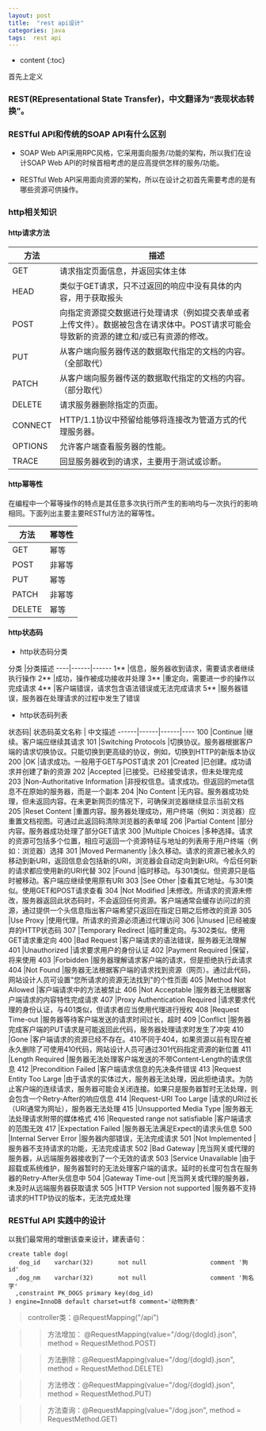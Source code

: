 ```yaml
---
layout: post
title:  "rest api设计"
categories: java
tags:  rest api
---
```


* content
{:toc}


首先上定义
### REST(REpresentational State Transfer)，中文翻译为“表现状态转换”。

### RESTful API和传统的SOAP API有什么区别

- SOAP Web API采用RPC风格，它采用面向服务/功能的架构，所以我们在设计SOAP Web API的时候首相考虑的是应高提供怎样的服务/功能。

- RESTful Web API采用面向资源的架构，所以在设计之初首先需要考虑的是有哪些资源可供操作。


<!--more-->


###  http相关知识
#### http请求方法

方法|描述
-----|-----
GET	 |请求指定页面信息，并返回实体主体
HEAD	 |类似于GET请求，只不过返回的响应中没有具体的内容，用于获取报头
POST	 | 向指定资源提交数据进行处理请求（例如提交表单或者上传文件）。数据被包含在请求体中。POST请求可能会导致新的资源的建立和/或已有资源的修改。
 PUT	|从客户端向服务器传送的数据取代指定的文档的内容。（全部取代）
 PATCH	|从客户端向服务器传送的数据取代指定的文档的内容。（部分取代）
DELETE	 | 请求服务器删除指定的页面。
 CONNECT	 |HTTP/1.1协议中预留给能够将连接改为管道方式的代理服务器。
OPTIONS	 |允许客户端查看服务器的性能。
TRACE	 |回显服务器收到的请求，主要用于测试或诊断。

#### http幂等性

在编程中一个幂等操作的特点是其任意多次执行所产生的影响均与一次执行的影响相同。下面列出主要主要RESTful方法的幂等性。

 方法| 幂等性
-----|----
 GET	|幂等 
 POST	|非幂等
 PUT	| 幂等
 PATCH	| 非幂等
DELETE	|幂等

#### http状态码

- http状态码分类

分类	|分类描述
----|------|------
1**	|信息，服务器收到请求，需要请求者继续执行操作
2**	|成功，操作被成功接收并处理
3**	|重定向，需要进一步的操作以完成请求
4**	|客户端错误，请求包含语法错误或无法完成请求
5**	|服务器错误，服务器在处理请求的过程中发生了错误

- http状态码列表

状态码| 状态码英文名称	| 中文描述
------|------|------|----
100	|Continue	|继续。客户端应继续其请求
101	|Switching Protocols	|切换协议。服务器根据客户端的请求切换协议。只能切换到更高级的协议，例如，切换到HTTP的新版本协议
200	|OK	|请求成功。一般用于GET与POST请求
201	|Created	|已创建。成功请求并创建了新的资源
202	|Accepted	|已接受。已经接受请求，但未处理完成
203	|Non-Authoritative Information	|非授权信息。请求成功。但返回的meta信息不在原始的服务器，而是一个副本
204	|No Content	|无内容。服务器成功处理，但未返回内容。在未更新网页的情况下，可确保浏览器继续显示当前文档
205	|Reset Content	|重置内容。服务器处理成功，用户终端（例如：浏览器）应重置文档视图。可通过此返回码清除浏览器的表单域
206	|Partial Content	|部分内容。服务器成功处理了部分GET请求
300	|Multiple Choices	|多种选择。请求的资源可包括多个位置，相应可返回一个资源特征与地址的列表用于用户终端（例如：浏览器）选择
301	|Moved Permanently	|永久移动。请求的资源已被永久的移动到新URI，返回信息会包括新的URI，浏览器会自动定向到新URI。今后任何新的请求都应使用新的URI代替
302	|Found	|临时移动。与301类似。但资源只是临时被移动。客户端应继续使用原有URI
303	|See Other	|查看其它地址。与301类似。使用GET和POST请求查看
304	|Not Modified	|未修改。所请求的资源未修改，服务器返回此状态码时，不会返回任何资源。客户端通常会缓存访问过的资源，通过提供一个头信息指出客户端希望只返回在指定日期之后修改的资源
305	|Use Proxy	|使用代理。所请求的资源必须通过代理访问
306	|Unused	|已经被废弃的HTTP状态码
307	|Temporary Redirect	|临时重定向。与302类似。使用GET请求重定向
400	|Bad Request	|客户端请求的语法错误，服务器无法理解
401	|Unauthorized	|请求要求用户的身份认证
402	|Payment Required	|保留，将来使用
403	|Forbidden	|服务器理解请求客户端的请求，但是拒绝执行此请求
404	|Not Found	|服务器无法根据客户端的请求找到资源（网页）。通过此代码，网站设计人员可设置"您所请求的资源无法找到"的个性页面
405	|Method Not Allowed	|客户端请求中的方法被禁止
406	|Not Acceptable	|服务器无法根据客户端请求的内容特性完成请求
407	|Proxy Authentication Required	|请求要求代理的身份认证，与401类似，但请求者应当使用代理进行授权
408	|Request Time-out	|服务器等待客户端发送的请求时间过长，超时
409	|Conflict	|服务器完成客户端的PUT请求是可能返回此代码，服务器处理请求时发生了冲突
410	|Gone	|客户端请求的资源已经不存在。410不同于404，如果资源以前有现在被永久删除了可使用410代码，网站设计人员可通过301代码指定资源的新位置
411	|Length Required	|服务器无法处理客户端发送的不带Content-Length的请求信息
412	|Precondition Failed	|客户端请求信息的先决条件错误
413	|Request Entity Too Large	|由于请求的实体过大，服务器无法处理，因此拒绝请求。为防止客户端的连续请求，服务器可能会关闭连接。如果只是服务器暂时无法处理，则会包含一个Retry-After的响应信息
414	|Request-URI Too Large	|请求的URI过长（URI通常为网址），服务器无法处理
415	|Unsupported Media Type	|服务器无法处理请求附带的媒体格式
416	|Requested range not satisfiable	|客户端请求的范围无效
417	|Expectation Failed	|服务器无法满足Expect的请求头信息
500	|Internal Server Error	|服务器内部错误，无法完成请求
501	|Not Implemented	|服务器不支持请求的功能，无法完成请求
502	|Bad Gateway	|充当网关或代理的服务器，从远端服务器接收到了一个无效的请求
503	|Service Unavailable	|由于超载或系统维护，服务器暂时的无法处理客户端的请求。延时的长度可包含在服务器的Retry-After头信息中
504	|Gateway Time-out	|充当网关或代理的服务器，未及时从远端服务器获取请求
505	|HTTP Version not supported	|服务器不支持请求的HTTP协议的版本，无法完成处理

### RESTful API 实践中的设计

以我们最常用的增删该查来设计，建表语句：

```
create table dog(
   dog_id    varchar(32)       not null                  comment '狗id'
  ,dog_nm    varchar(32)       not null                  comment '狗名字'  
  ,constraint PK_DOGS primary key(dog_id)
) engine=InnoDB default charset=utf8 comment='动物狗表'
```

> controller类：@RequestMapping("/api")  

>> 方法增加：    @RequestMapping(value="/dog/{dogId}.json", method = RequestMethod.POST)  

>> 方法删除：@RequestMapping(value="/dog/{dogId}.json", method = RequestMethod.DELETE)  

>> 方法修改：@RequestMapping(value="/dog/{dogId}.json", method = RequestMethod.PUT)

>> 方法查询：@RequestMapping(value="/dog.json", method = RequestMethod.GET)
